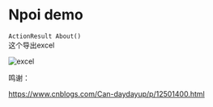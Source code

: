# Npoi demo

`ActionResult About()`  
这个导出excel  

![excel](https://github.com/raikay/utility/tree/master/NpoiDemo/20200414151005.png)

鸣谢：  

https://www.cnblogs.com/Can-daydayup/p/12501400.html
